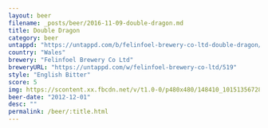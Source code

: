 ```yaml
---
layout: beer
filename: _posts/beer/2016-11-09-double-dragon.md
title: Double Dragon
category: beer
untappd: "https://untappd.com/b/felinfoel-brewery-co-ltd-double-dragon/13412"
country: "Wales"
brewery: "Felinfoel Brewery Co Ltd"
breweryURL: "https://untappd.com/w/felinfoel-brewery-co-ltd/519"
style: "English Bitter"
score: 5
img: https://scontent.xx.fbcdn.net/v/t1.0-0/p480x480/148410_10151356728003745_1112766365_n.jpg?oh=ab4a7a15b34cd47c8f6b6d2d8bf565de&oe=5926C739
beer-date: "2012-12-01"
desc: ""
permalink: /beer/:title.html
---
```

